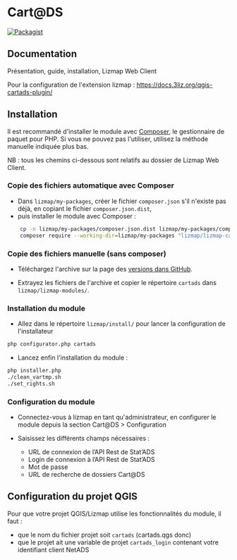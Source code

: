 # Cart@DS

[![Packagist](https://img.shields.io/packagist/v/lizmap/lizmap-cartads-module)](https://packagist.org/packages/lizmap/lizmap-cartads-module)

## Documentation

Présentation, guide, installation, Lizmap Web Client

Pour la configuration de l'extension lizmap : https://docs.3liz.org/qgis-cartads-plugin/

## Installation

Il est recommandé d'installer le module avec [Composer](https://getcomposer.org/), le gestionnaire de paquet pour PHP. Si vous ne pouvez pas
l'utiliser, utilisez la méthode manuelle indiquée plus bas.

NB : tous les chemins ci-dessous sont relatifs au dossier de Lizmap Web Client.

### Copie des fichiers automatique avec Composer

* Dans `lizmap/my-packages`, créer le fichier `composer.json` s'il n'existe pas déjà, en copiant le fichier `composer.json.dist`,
* puis installer le module avec Composer :

```bash
    cp -n lizmap/my-packages/composer.json.dist lizmap/my-packages/composer.json
    composer require --working-dir=lizmap/my-packages "lizmap/lizmap-cartads-module"
```

### Copie des fichiers manuelle (sans composer)


 * Téléchargez l'archive sur la page des [versions dans GitHub](https://github.com/3liz/lizmap-cartads-module/releases).

 * Extrayez les fichiers de l'archive et copier le répertoire `cartads` dans `lizmap/lizmap-modules/`.

### Installation du module

* Allez dans le répertoire `lizmap/install/` pour lancer la configuration de l'installateur

```bash
php configurator.php cartads
```
* Lancez enfin l'installation du module :

```bash
php installer.php
./clean_vartmp.sh
./set_rights.sh
```

### Configuration du module

 * Connectez-vous à lizmap en tant qu'administrateur, en configurer le module depuis la section Cart@DS > Configuration

 * Saisissez les différents champs nécessaires :
   * URL de connexion de l’API Rest de Stat’ADS
   * Login de connexion à l’API Rest de Stat’ADS
   * Mot de passe
   * URL de recherche de dossiers Cart@DS

## Configuration du projet QGIS

Pour que votre projet QGIS/Lizmap utilise les fonctionnalités du module, il faut :
 * que le nom du fichier projet soit `cartads` (cartads.qgs donc)
 * que le projet ait une variable de projet `cartads_login` contenant votre identifiant client NetADS
